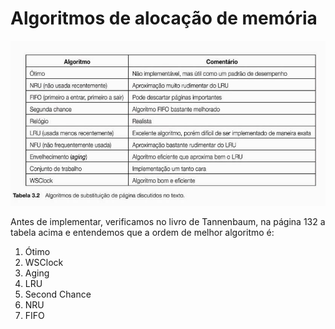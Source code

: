 # Algoritmos de alocação de memória


![Imagem tabela](./tabela.png)

Antes de implementar, verificamos no livro de Tannenbaum, na página 132 a tabela acima e entendemos que a ordem de melhor algoritmo é:

1. Ótimo
2. WSClock
3. Aging
4. LRU
5. Second Chance
6. NRU
7. FIFO
